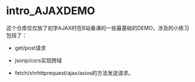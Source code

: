 # intro_AJAXDEMO

这个仓库仅仅放了初学AJAX时在B站看课的一些最基础的DEMO，涉及的小练习包括了：

- get/post请求

- jsonp/cors实现跨域

- fetch/xhrhttprequest/ajax/axios的方法发送请求。
